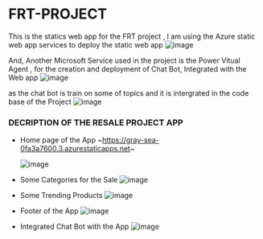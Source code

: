 # FRT-PROJECT
This is the statics web app for the FRT project , 
I am using the Azure static web app services to deploy the static web app 
![image](https://github.com/Sagar-Puniyani/FRT-PROJECT/assets/126869215/cb1c01e5-3c2c-445a-8df0-271e75b8b744)

And, Another Microsoft Service used in the project is the Power Vitual Agent , for the creation and deployment of
Chat Bot, Integrated with the Web app
![image](https://github.com/Sagar-Puniyani/FRT-PROJECT/assets/126869215/247d170c-7ad1-4ad0-8552-6b3d6ddc0db9)

as the chat bot is train on some of topics and it is intergrated in the code base of the Project
![image](https://github.com/Sagar-Puniyani/FRT-PROJECT/assets/126869215/ec220877-c68c-4274-ac88-21b665fed943)

### DECRIPTION OF THE RESALE PROJECT APP
* Home page of the App
  ~https://gray-sea-0fa3a7600.3.azurestaticapps.net~

  ![image](https://github.com/Sagar-Puniyani/FRT-PROJECT/assets/126869215/7cd0617a-68e3-45c6-b76e-8f6c362d1608)

* Some Categories for the Sale
![image](https://github.com/Sagar-Puniyani/FRT-PROJECT/assets/126869215/19689f73-d222-4cd2-8849-d74697e805ed)

* Some Trending Products
  ![image](https://github.com/Sagar-Puniyani/FRT-PROJECT/assets/126869215/04419247-2f0f-4e9d-a262-184f353ef3c7)

* Footer of the App 
![image](https://github.com/Sagar-Puniyani/FRT-PROJECT/assets/126869215/ce0c894b-3564-4b3e-af42-d5c85458a32f)

* Integrated Chat Bot with the App
  ![image](https://github.com/Sagar-Puniyani/FRT-PROJECT/assets/126869215/e4f06ef3-bed0-405e-b71e-ea5b86e845cc)
